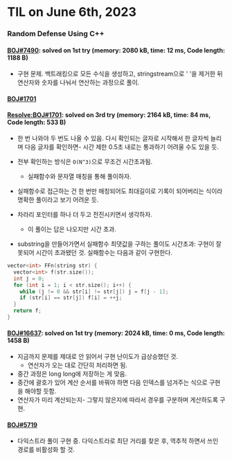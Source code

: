 # **TIL on June 6th, 2023**

### Random Defense Using C++
#### [BOJ#7490](/Problem%20Solving/boj/random%20defense/7490-06-06-2023.cpp): solved on 1st try (memory: 2080 kB, time: 12 ms, Code length: 1188 B)
* 구현 문제. 백트래킹으로 모든 수식을 생성하고, stringstream으로 ' '을 제거한 뒤 연산자와 숫자를 나눠서 연산하는 과정으로 풀이.


#### [BOJ#1701](/Problem%20Solving/boj/random%20defense/1701-06-06-2023.cpp)
#### [Resolve:BOJ#1701](/Problem%20Solving/boj/random%20defense/1701-re-06-06-2023.cpp): solved on 3rd try (memory: 2164 kB, time: 84 ms, Code length: 533 B)
* 한 번 나와야 두 번도 나올 수 있음. 다시 확인되는 글자로 시작해서 한 글자씩 늘리며 다음 글자를 확인하면- 시간 제한 0.5초 내로는 통과하기 어려울 수도 있을 듯.
* 전부 확인하는 방식은 `O(N^3)`으로 무조건 시간초과됨.
  - 실패함수와 문자열 매칭을 통해 풀이하자.
* 실패함수로 접근하는 건 한 번만 매칭되어도 최대길이로 기록이 되어버리는 식이라 명확한 풀이라고 보기 어려운 듯.

* 차라리 포인터를 하나 더 두고 전진시키면서 생각하자.
  - 이 풀이는 답은 나오지만 시간 초과.

* substring을 만들어가면서 실패함수 최댓값을 구하는 풀이도 시간초과: 구현이 잘못되어 시간이 초과됐던 것. 실패함수는 다음과 같이 구현한다.

```cpp
vector<int> FFn(string str) {
  vector<int> f(str.size());
  int j = 0;
  for (int i = 1; i < str.size(); i++) {
    while (j != 0 && str[i] != str[j]) j = f[j - 1];
    if (str[i] == str[j]) f[i] = ++j;
  }
  return f;
}
```


#### [BOJ#16637](/Problem%20Solving/boj/random%20defense/16637-06-06-2023.cpp): solved on 1st try (memory: 2024 kB, time: 0 ms, Code length: 1458 B)
* 지금까지 문제를 제대로 안 읽어서 구현 난이도가 급상승했던 것.
  - 연산자가 오는 대로 간단히 처리하면 됨.
* 중간 과정은 long long에 저장하는 게 맞음.
* 중간에 괄호가 있어 계산 순서를 바꿔야 하면 다음 인덱스를 넘겨주는 식으로 구현을 해야할 듯함.
* 연산자가 미리 계산되는지- 그렇지 않은지에 따라서 경우를 구분하며 게산하도록 구현.


#### [BOJ#5719](/Problem%20Solving/boj/Dijkstra%20algorithm/5719-06-06-2023.cpp)
* 다익스트라 풀이 구현 중. 다익스트라로 최단 거리를 찾은 후, 역추적 하면서 쓰인 경로를 비활성화 할 것.